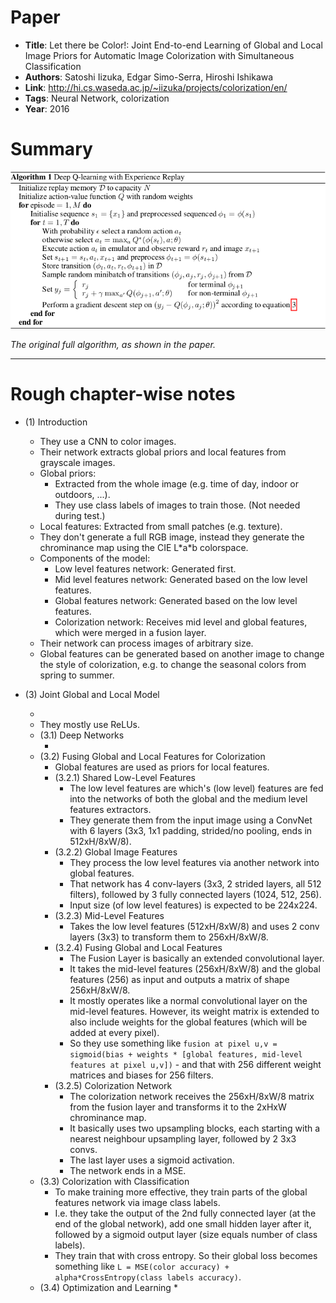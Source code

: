 # Paper

* **Title**: Let there be Color!: Joint End-to-end Learning of Global and Local Image Priors for Automatic Image Colorization with Simultaneous Classification
* **Authors**: Satoshi Iizuka, Edgar Simo-Serra, Hiroshi Ishikawa
* **Link**: http://hi.cs.waseda.ac.jp/~iizuka/projects/colorization/en/
* **Tags**: Neural Network, colorization
* **Year**: 2016

# Summary

![Algorithm](images/Playing_Atari_with_Deep_Reinforcement_Learning__algorithm.png?raw=true "Algorithm")

*The original full algorithm, as shown in the paper.*


--------------------

# Rough chapter-wise notes

* (1) Introduction
  * They use a CNN to color images.
  * Their network extracts global priors and local features from grayscale images.
  * Global priors:
    * Extracted from the whole image (e.g. time of day, indoor or outdoors, ...).
    * They use class labels of images to train those. (Not needed during test.)
  * Local features: Extracted from small patches (e.g. texture).
  * They don't generate a full RGB image, instead they generate the chrominance map using the CIE L\*a\*b colorspace.
  * Components of the model:
    * Low level features network: Generated first.
    * Mid level features network: Generated based on the low level features.
    * Global features network: Generated based on the low level features.
    * Colorization network: Receives mid level and global features, which were merged in a fusion layer.
  * Their network can process images of arbitrary size.
  * Global features can be generated based on another image to change the style of colorization, e.g. to change the seasonal colors from spring to summer.

* (3) Joint Global and Local Model
  * <repetition of parts of the introduction>
  * They mostly use ReLUs.
  * (3.1) Deep Networks
    * <standard neural net introduction>
  * (3.2) Fusing Global and Local Features for Colorization
    * Global features are used as priors for local features.
    * (3.2.1) Shared Low-Level Features
      * The low level features are which's (low level) features are fed into the networks of both the global and the medium level features extractors.
      * They generate them from the input image using a ConvNet with 6 layers (3x3, 1x1 padding, strided/no pooling, ends in 512xH/8xW/8).
    * (3.2.2) Global Image Features
      * They process the low level features via another network into global features.
      * That network has 4 conv-layers (3x3, 2 strided layers, all 512 filters), followed by 3 fully connected layers (1024, 512, 256).
      * Input size (of low level features) is expected to be 224x224.
    * (3.2.3) Mid-Level Features
      * Takes the low level features (512xH/8xW/8) and uses 2 conv layers (3x3) to transform them to 256xH/8xW/8.
    * (3.2.4) Fusing Global and Local Features
      * The Fusion Layer is basically an extended convolutional layer.
      * It takes the mid-level features (256xH/8xW/8) and the global features (256) as input and outputs a matrix of shape 256xH/8xW/8.
      * It mostly operates like a normal convolutional layer on the mid-level features. However, its weight matrix is extended to also include weights for the global features (which will be added at every pixel).
      * So they use something like `fusion at pixel u,v = sigmoid(bias + weights * [global features, mid-level features at pixel u,v])` - and that with 256 different weight matrices and biases for 256 filters.
    * (3.2.5) Colorization Network
      * The colorization network receives the 256xH/8xW/8 matrix from the fusion layer and transforms it to the 2xHxW chrominance map.
      * It basically uses two upsampling blocks, each starting with a nearest neighbour upsampling layer, followed by 2 3x3 convs.
      * The last layer uses a sigmoid activation.
      * The network ends in a MSE.
  * (3.3) Colorization with Classification
    * To make training more effective, they train parts of the global features network via image class labels.
    * I.e. they take the output of the 2nd fully connected layer (at the end of the global network), add one small hidden layer after it, followed by a sigmoid output layer (size equals number of class labels).
    * They train that with cross entropy. So their global loss becomes something like `L = MSE(color accuracy) + alpha*CrossEntropy(class labels accuracy)`.
  * (3.4) Optimization and Learning
    * 
